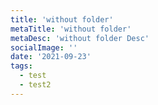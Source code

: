 ```yaml
---
title: 'without folder'
metaTitle: 'without folder'
metaDesc: 'without folder Desc'
socialImage: ''
date: '2021-09-23'
tags:
  - test
  - test2
---
```

